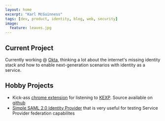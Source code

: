 ```yaml
---
layout: home
excerpt: "Karl McGuinness"
tags: [dev, product, identity, blog, web, security]
image:
  feature: leaves.jpg
---
```



## Current Project

Currently working @ [Okta](https://www.okta.com), thinking a lot about the internet's missing identity stack and how to enable next-generation scenarios with identity as a service.

## Hobby Projects

- Kick-ass [chrome extension](https://chrome.google.com/webstore/detail/kexp-streaming-player-lis/aoomledhkicfjimnbdcpdlkppkoloddj/related?hl=en-US&utm_source=chrome-ntp-launcher) for listening to [KEXP](http://www.kexp.org).  Source available on [github](https://github.com/mcguinness/kexp-extension)
- [Simple SAML 2.0 Identity Provider](https://github.com/mcguinness/saml-idp) that is very useful for testing Service Provider federation capabilites
